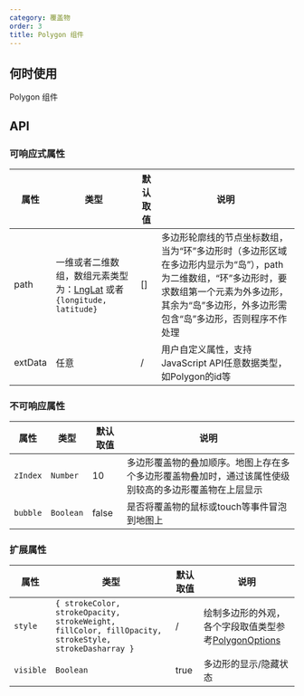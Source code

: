 ```yaml
---
category: 覆盖物
order: 3
title: Polygon 组件
---
```



## 何时使用

Polygon 组件

## API



### 可响应式属性

| 属性 | 类型 | 默认取值 | 说明 |
|------|-----|------|-----|
| path | 一维或者二维数组，数组元素类型为：[LngLat](http://lbs.amap.com/api/javascript-api/reference/core#LngLat) 或者 `{longitude, latitude}`  | [] | 多边形轮廓线的节点坐标数组，当为“环”多边形时（多边形区域在多边形内显示为“岛”），path为二维数组，“环”多边形时，要求数组第一个元素为外多边形，其余为“岛”多边形，外多边形需包含“岛”多边形，否则程序不作处理 |
| extData | 任意 | / | 用户自定义属性，支持JavaScript API任意数据类型，如Polygon的id等 |


### 不可响应属性

| 属性     | 类型 | 默认取值 | 说明     |
|----------|-----------|-------|-----|
| `zIndex` | `Number`  | 10    | 多边形覆盖物的叠加顺序。地图上存在多个多边形覆盖物叠加时，通过该属性使级别较高的多边形覆盖物在上层显示 |
| `bubble` | `Boolean` | false | 是否将覆盖物的鼠标或touch等事件冒泡到地图上 |

### 扩展属性

| 属性     | 类型 | 默认取值 | 说明     |
|----------|-----------|-------|-----|
| `style`   | `{ strokeColor, strokeOpacity, strokeWeight, fillColor, fillOpacity, strokeStyle, strokeDasharray }` | / | 绘制多边形的外观，各个字段取值类型参考[PolygonOptions](http://lbs.amap.com/api/javascript-api/reference/overlay#Polygon) |
| `visible` | `Boolean` | true | 多边形的显示/隐藏状态 |